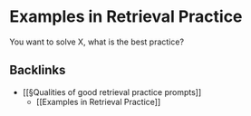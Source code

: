 # Examples in Retrieval Practice
You want to solve X, what is the best practice?

## Backlinks
* [[§Qualities of good retrieval practice prompts]]
	* [[Examples in Retrieval Practice]]

<!-- #p1 -->

<!-- {BearID:C4F93D05-C275-4BDD-A0C0-D95764DDD76F-5809-0000001861CB7B9D} -->
